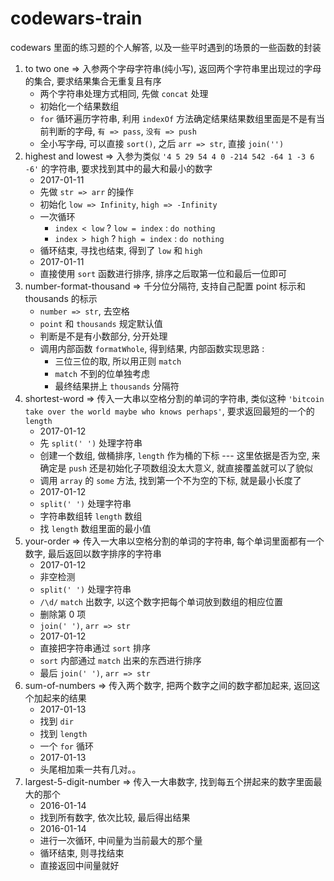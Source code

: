 # codewars-train

codewars 里面的练习题的个人解答, 以及一些平时遇到的场景的一些函数的封装

1. to two one => 入参两个字母字符串(纯小写), 返回两个字符串里出现过的字母的集合, 要求结果集合无重复且有序
    - 两个字符串处理方式相同, 先做 `concat` 处理
    - 初始化一个结果数组
    - `for` 循环遍历字符串, 利用 `indexOf` 方法确定结果结果数组里面是不是有当前判断的字母, `有 => pass`, `没有 => push`
    - 全小写字母, 可以直接 `sort()`, 之后 `arr => str`, 直接 `join('')`
2. highest and lowest => 入参为类似 `'4 5 29 54 4 0 -214 542 -64 1 -3 6 -6'` 的字符串, 要求找到其中的最大和最小的数字
    - 2017-01-11
    - 先做 `str => arr` 的操作
    - 初始化 `low => Infinity`, `high => -Infinity`
    - 一次循环
        + `index < low` ? `low = index` : `do nothing`
        + `index > high` ? `high = index` : `do nothing`
    - 循环结束, 寻找也结束, 得到了 `low` 和 `high`
    - 2017-01-11
    - 直接使用 `sort` 函数进行排序, 排序之后取第一位和最后一位即可
3. number-format-thousand => 千分位分隔符, 支持自己配置 point 标示和 thousands 的标示
    - `number => str`, 去空格
    - `point` 和 `thousands` 规定默认值
    - 判断是不是有小数部分, 分开处理
    - 调用内部函数 `formatWhole`, 得到结果, 内部函数实现思路 :
        - 三位三位的取, 所以用正则 `match`
        - `match` 不到的位单独考虑
        - 最终结果拼上 `thousands` 分隔符
4. shortest-word => 传入一大串以空格分割的单词的字符串, 类似这种 `'bitcoin take over the world maybe who knows perhaps'`, 要求返回最短的一个的 `length`
    - 2017-01-12
    - 先 `split(' ')` 处理字符串
    - 创建一个数组, 做桶排序, `length` 作为桶的下标 --- 这里依据是否为空, 来确定是 `push` 还是初始化子项数组没太大意义, 就直接覆盖就可以了貌似
    - 调用 `array` 的 `some` 方法, 找到第一个不为空的下标, 就是最小长度了
    - 2017-01-12
    - `split(' ')` 处理字符串
    - 字符串数组转 `length` 数组
    - 找 `length` 数组里面的最小值
5. your-order => 传入一大串以空格分割的单词的字符串, 每个单词里面都有一个数字, 最后返回以数字排序的字符串
    - 2017-01-12
    - 非空检测
    - `split(' ')` 处理字符串
    - `/\d/` `match` 出数字, 以这个数字把每个单词放到数组的相应位置
    - 删除第 0 项
    - `join(' ')`, `arr => str`
    - 2017-01-12
    - 直接把字符串通过 `sort` 排序
    - `sort` 内部通过 `match` 出来的东西进行排序
    - 最后 `join(' ')`, `arr => str`
6. sum-of-numbers => 传入两个数字, 把两个数字之间的数字都加起来, 返回这个加起来的结果
    - 2017-01-13
    - 找到 `dir`
    - 找到 `length`
    - 一个 `for` 循环
    - 2017-01-13
    - 头尾相加乘一共有几对。。
7. largest-5-digit-number => 传入一大串数字, 找到每五个拼起来的数字里面最大的那个
    - 2016-01-14
    - 找到所有数字, 依次比较, 最后得出结果
    - 2016-01-14
    - 进行一次循环, 中间量为当前最大的那个量
    - 循环结束, 则寻找结束
    - 直接返回中间量就好